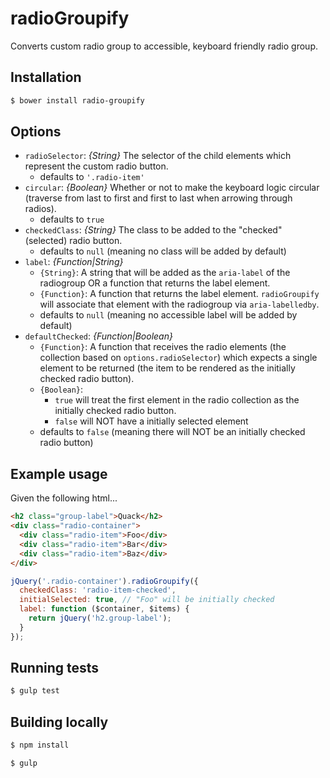 # radioGroupify

Converts custom radio group to accessible, keyboard friendly radio group.

## Installation
```bash
$ bower install radio-groupify
```

## Options

* `radioSelector`: _{String}_ The selector of the child elements which represent the custom radio button.
	* defaults to `'.radio-item'`
* `circular`: _{Boolean}_ Whether or not to make the keyboard logic circular (traverse from last to first and first to last when arrowing through radios).
  * defaults to `true`
* `checkedClass`: _{String}_ The class to be added to the "checked" (selected) radio button.
  * defaults to `null` (meaning no class will be added by default)
* `label`: _{Function|String}_
  * `{String}`: A string that will be added as the `aria-label` of the radiogroup OR a function that returns the label element.
  * `{Function}`: A function that returns the label element. `radioGroupify` will associate that element with the radiogroup via `aria-labelledby`.
  * defaults to `null` (meaning no accessible label will be added by default)
* `defaultChecked`: _{Function|Boolean}_
  * `{Function}`: A function that receives the radio elements (the collection based on `options.radioSelector`) which expects a single element to be returned (the item to be rendered as the initially checked radio button).
  * `{Boolean}`:
    * `true` will treat the first element in the radio collection as the initially checked radio button.
    * `false` will NOT have a initially selected element
  * defaults to `false` (meaning there will NOT be an initially checked radio button)

## Example usage

Given the following html...
```html
<h2 class="group-label">Quack</h2>
<div class="radio-container">
  <div class="radio-item">Foo</div>
  <div class="radio-item">Bar</div>
  <div class="radio-item">Baz</div>
</div>
```

```js
jQuery('.radio-container').radioGroupify({
  checkedClass: 'radio-item-checked',
  initialSelected: true, // "Foo" will be initially checked
  label: function ($container, $items) {
    return jQuery('h2.group-label');
  }
});
```

## Running tests
```bash
$ gulp test
```

## Building locally
```bash
$ npm install
```

```bash
$ gulp
```
